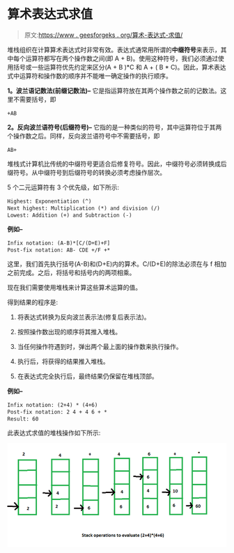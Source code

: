 # 算术表达式求值

> 原文:[https://www . geesforgeks . org/算术-表达式-求值/](https://www.geeksforgeeks.org/arithmetic-expression-evalution/)

堆栈组织在计算算术表达式时非常有效。表达式通常用所谓的**中缀符号**来表示，其中每个运算符都写在两个操作数之间(即 A + B)。使用这种符号，我们必须通过使用括号或一些运算符优先约定来区分(A + B )*C 和 A + ( B * C)。因此，算术表达式中运算符和操作数的顺序并不能唯一确定操作的执行顺序。

**1。波兰语记数法(前缀记数法)–**
它是指运算符放在其两个操作数之前的记数法。这里不需要括号，即

```
+AB 
```

**2。反向波兰语符号(后缀符号)–**
它指的是一种类似的符号，其中运算符位于其两个操作数之后。同样，反向波兰语符号中不需要括号，即

```
AB+ 
```

堆栈式计算机比传统的中缀符号更适合后修复符号。因此，中缀符号必须转换成后缀符号。从中缀符号到后缀符号的转换必须考虑操作层次。

5 个二元运算符有 3 个优先级，如下所示:

```
Highest: Exponentiation (^)
Next highest: Multiplication (*) and division (/)
Lowest: Addition (+) and Subtraction (-) 
```

**例如–**

```
Infix notation: (A-B)*[C/(D+E)+F]
Post-fix notation: AB- CDE +/F +* 
```

这里，我们首先执行括号(A-B)和(D+E)内的算术。C/(D+E)的除法必须在与 f 相加之前完成。之后，将括号和括号内的两项相乘。

现在我们需要使用堆栈来计算这些算术运算的值。

得到结果的程序是:

1.  将表达式转换为反向波兰表示法(修复后表示法)。

2.  按照操作数出现的顺序将其推入堆栈。

3.  当任何操作符遇到时，弹出两个最上面的操作数来执行操作。

4.  执行后，将获得的结果推入堆栈。

5.  在表达式完全执行后，最终结果仍保留在堆栈顶部。

**例如–**

```
Infix notation: (2+4) * (4+6)
Post-fix notation: 2 4 + 4 6 + *
Result: 60 
```

此表达式求值的堆栈操作如下所示:

![](img/43654293dbc0fe5315e05afc057ee6a6.png)